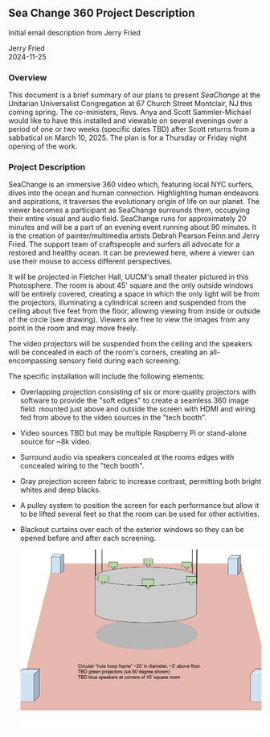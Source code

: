 ## Sea Change 360 Project Description  
Initial email description from Jerry Fried  

Jerry Fried  
2024-11-25


### Overview
This document is a brief summary of our plans to present _*SeaChange*_ at the Unitarian Universalist Congregation at 67 Church Street Montclair, NJ this coming spring. The co-ministers, Revs. Anya and Scott Sammler-Michael would like to have this installed and viewable on several evenings over a period of one or two weeks (specific dates TBD) after Scott returns from a sabbatical on March 10, 2025. The plan is for a Thursday or Friday night opening of the work.

### Project Description
SeaChange is an immersive 360 video which, featuring local NYC surfers, dives into the ocean and human connection. Highlighting human endeavors and aspirations, it traverses the evolutionary origin of life on our planet.  The viewer becomes a participant as SeaChange surrounds them, occupying their entire visual and audio field. SeaChange runs for approximately 20 minutes and will be a part of an evening event running about 90 minutes.  It is the creation of painter/multimedia artists Debrah Pearson Feinn and Jerry Fried.  The support team of craftspeople and surfers all advocate for a restored and healthy ocean. It can be previewed here, where a viewer can use their mouse to access different perspectives.

It will be projected in Fletcher Hall, UUCM's small theater pictured in this Photosphere. The room is about 45' square and the only outside windows will be entirely covered, creating a space in which the only light will be from the projectors, illuminating a cylindrical screen and suspended from the ceiling about five feet from the floor, allowing viewing from inside or outside of the circle (see drawing). Viewers are free to view the images from any point in the room and may move freely.

The video projectors will be suspended from the ceiling and the speakers will be concealed in each of the room's corners, creating an all-encompassing sensory field during each screening.

The specific installation will include the following elements:
* Overlapping projection consisting of six or more quality projectors with software to provide the "soft edges" to create a seamless 360 image field. mounted just above and outside the screen with HDMI and wiring fed from above to the video sources in the "tech booth".
* Video sources TBD but may be multiple Raspberry Pi or stand-alone source for ~8k video.
* Surround audio via speakers concealed at the rooms edges with concealed wiring to the "tech booth".
* Gray projection screen fabric to increase contrast, permitting both bright whites and deep blacks.
* A pulley system to position the screen for each performance but allow it to be lifted several feet so that the room can be used for other activities.
* Blackout curtains over each of the exterior windows so they can be opened before and after each screening.

  ![Alt text](https://github.com/CHI-CityTech/Blended-Reality-Performance-System/blob/main/SeaChange360/Documents/Sea%20Change_%20Fletcher%20Hall%20installation.png)

  
